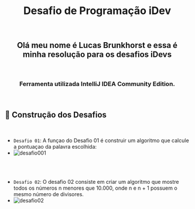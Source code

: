 <h1 align="center">Desafio de Programação iDev</h1>
<br>
<h2 align="center">Olá meu nome é Lucas Brunkhorst e essa é minha resolução para os desafios iDevs</h2>
<br>
<h3 align="center">Ferramenta utilizada IntelliJ IDEA Community Edition.</h3>
<br>

## :hammer: Construção dos Desafios
<br>

- `Desafio 01`: A funçao do Desafio 01 é construir um algoritmo que calcule a pontuaçao da palavra escolhida:
- ![desafio001](https://user-images.githubusercontent.com/103059600/161855406-4f6972af-de11-43b5-b3d4-96add492884b.gif)
 
<br>
<br> 

- `Desafio 02`: O desafio 02 consiste em criar um algoritmo que mostre todos os números n menores que 10.000, onde n e n + 1 possuem o mesmo número de divisores.
- ![desafio02](https://user-images.githubusercontent.com/103059600/161854500-7c1738f3-e8e7-4ed1-9809-4db40b2f127e.gif)





